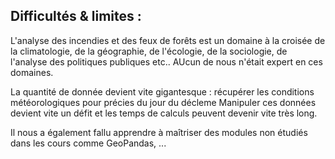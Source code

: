 ## Difficultés & limites : 

L'analyse des incendies et des feux de forêts est un domaine à la croisée de la climatologie, de la géographie, de l'écologie, de la sociologie, de l'analyse des politiques publiques etc..
AUcun de nous n'était expert en ces domaines.

La quantité de donnée devient vite gigantesque : récupérer les conditions météorologiques pour précies du jour du décleme
Manipuler ces données devient vite un défit et les temps de calculs peuvent devenir vite très long.

Il nous a également fallu apprendre à maîtriser des modules non étudiés dans les cours comme GeoPandas, ...